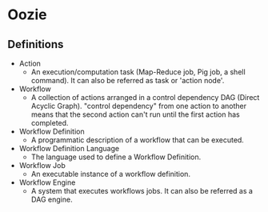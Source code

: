 # Oozie

## Definitions
* Action
  * An execution/computation task (Map-Reduce job, Pig job, a shell command). It can also be referred as task or 'action node'.
* Workflow
  * A collection of actions arranged in a control dependency DAG (Direct Acyclic Graph). "control dependency" from one action to another means that the second action can't run until the first action has completed.
* Workflow Definition
  * A programmatic description of a workflow that can be executed.
* Workflow Definition Language
  * The language used to define a Workflow Definition.
* Workflow Job
  * An executable instance of a workflow definition.
* Workflow Engine
  * A system that executes workflows jobs. It can also be referred as a DAG engine.
